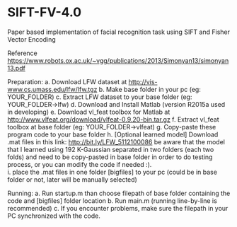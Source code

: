 # SIFT-FV-4.0
Paper based implementation of facial recognition task using SIFT and Fisher Vector Encoding 

Reference https://www.robots.ox.ac.uk/~vgg/publications/2013/Simonyan13/simonyan13.pdf

Preparation:
a. Download LFW dataset at http://vis-www.cs.umass.edu/lfw/lfw.tgz
b. Make base folder in your pc (eg: YOUR_FOLDER)
c. Extract LFW dataset to your base folder (eg: YOUR_FOLDER->lfw)
d. Download and Install Matlab (version R2015a used in developing)
e. Download vl_feat toolbox for Matlab at http://www.vlfeat.org/download/vlfeat-0.9.20-bin.tar.gz
f. Extract vl_feat toolbox at base folder (eg: YOUR_FOLDER->vlfeat)
g. Copy-paste these program code to your base folder
h. [Optional learned model] Download .mat files in this link: http://bit.ly/LFW_5112100086 be aware that the model that I learned using 192 K-Gaussian separated in two folders (each two folds) and need to be copy-pasted in base folder in order to do testing process, or you can modify the code if needed :).   
i. place the .mat files in one folder [bigfiles] to your pc (could be in base folder or not, later will be manually selected)

Running:
a. Run startup.m than choose filepath of base folder containing the code and [bigfiles] folder location
b. Run main.m (running line-by-line is recommended)
c. If you encounter problems, make sure the filepath in your PC synchronized with the code.
